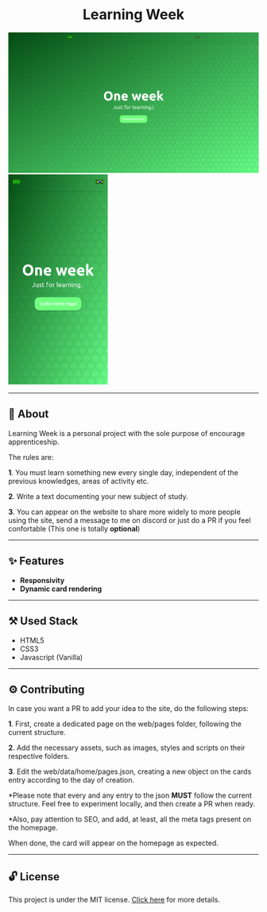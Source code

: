 <h1 align="center" style="font-weight:bold;">Learning Week</h1>

<p float="left">
  <img src=".github/learning-week-preview-landing-desktop.png" width="800" />
  <img src=".github/learning-week-preview-landing-mobile.png" width="200" /> 
</p>

---

## 📕 About

Learning Week is a personal project with the sole purpose of encourage apprenticeship.

The rules are:

**1**. You must learn something new every single day, independent of the previous knowledges, areas of activity etc.

**2**. Write a text documenting your new subject of study.

**3**. You can appear on the website to share more widely to more people using the site, send a message to me on discord or just do a PR if you feel confortable (This one is totally **optional**)

---

## ✨ Features

- **Responsivity**
- **Dynamic card rendering**

---

## ⚒️ Used Stack

- HTML5
- CSS3
- Javascript (Vanilla)

---

## ⚙️ Contributing

In case you want a PR to add your idea to the site, do the following steps:

**1**. First, create a dedicated page on the web/pages folder, following the current structure.

**2**. Add the necessary assets, such as images, styles and scripts on their respective folders.

**3**. Edit the web/data/home/pages.json, creating a new object on the cards entry according to the day of creation.

\*Please note that every and any entry to the json **MUST** follow the current structure. Feel free to experiment locally, and then create a PR when ready.

\*Also, pay attention to SEO, and add, at least, all the meta tags present on the homepage.

When done, the card will appear on the homepage as expected.

---

## 🔓 License

This project is under the MIT license. [Click here](/LICENSE) for more details.
